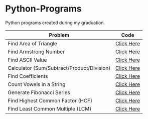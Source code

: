 # Python-Programs
Python programs created during my graduation.

| Problem  | Code |
| ------------- | ------------- |
| Find Area of Triangle  | <a href="https://github.com/DevFreAkeD/Python-Programs/blob/main/area%20of%20triangle.py">Click Here</a> |
| Find Armstrong Number | <a href="https://github.com/DevFreAkeD/Python-Programs/blob/main/armstrong-number.py">Click Here</a> |
| Find ASCII Value | <a href="https://github.com/DevFreAkeD/Python-Programs/blob/main/ascii-value.py">Click Here</a> |
| Calculator (Sum/Subtract/Product/Division)  | <a href="https://github.com/DevFreAkeD/Python-Programs/blob/main/calculator.py">Click Here</a> |
| Find Coefficients  | <a href="https://github.com/DevFreAkeD/Python-Programs/blob/main/coefficient.py">Click Here</a> |
| Count Vowels in a String | <a href="https://github.com/DevFreAkeD/Python-Programs/blob/main/count-vowels.py">Click Here</a> |
| Generate Fibonacci Series  | <a href="https://github.com/DevFreAkeD/Python-Programs/blob/main/fibonacci.py">Click Here</a> |
| Find Highest Common Factor (HCF) | <a href="https://github.com/DevFreAkeD/Python-Programs/blob/main/hcf.py">Click Here</a> |
| Find Least Common Multiple (LCM) | <a href="https://github.com/DevFreAkeD/Python-Programs/blob/main/lcm.py">Click Here</a> |
